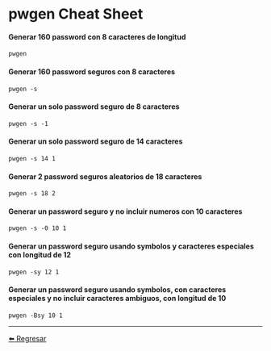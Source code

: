 # pwgen Cheat Sheet

#### Generar 160 password con 8 caracteres de longitud
```
pwgen
```

#### Generar 160 password seguros con 8 caracteres
```
pwgen -s
```

#### Generar un solo password seguro de 8 caracteres
```
pwgen -s -1
```

#### Generar un solo password seguro de 14 caracteres
```
pwgen -s 14 1
```

#### Generar 2 password seguros aleatorios de 18 caracteres
```
pwgen -s 18 2
```

#### Generar un password seguro y no incluir numeros con 10 caracteres
```
pwgen -s -0 10 1
```

#### Generar un password seguro usando symbolos y caracteres especiales con longitud de 12
```
pwgen -sy 12 1
```

#### Generar un password seguro usando symbolos, con caracteres especiales y no incluir caracteres ambiguos, con longitud de 10
```
pwgen -Bsy 10 1
```

---

[:arrow_left: Regresar](https://github.com/m4lal0/cheatsheets)